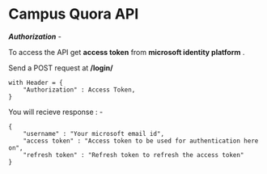 # Campus Quora API

***Authorization*** -  

To access the API get **access token** from **microsoft identity platform** .

Send a POST request at    **/login/**   
```
with Header = {
    "Authorization" : Access Token,
}
```

You will recieve response : -  
```
{  
    "username" : "Your microsoft email id",  
    "access token" : "Access token to be used for authentication here on",  
    "refresh token" : "Refresh token to refresh the access token"
}
```
